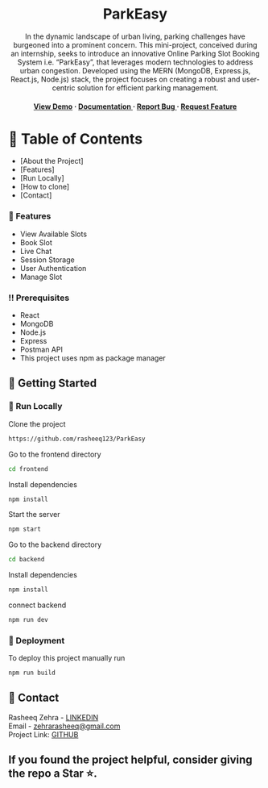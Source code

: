 <div align='center'>

<h1>ParkEasy</h1>
<p>In the dynamic landscape of urban living, parking challenges have burgeoned into a prominent concern. This mini-project, conceived during an internship, seeks to introduce an innovative Online Parking Slot Booking System i.e. “ParkEasy”, that leverages modern technologies to address urban congestion. Developed using the MERN (MongoDB, Express.js, React.js, Node.js)  stack, the project focuses on creating a robust and user-centric solution for efficient parking management.</p>

<h4> <a href=https://parkeasy-7vr1.onrender.com/>View Demo</a> <span> · </span> <a href="https://github.com/rasheeq123/ParkEasy/blob/master/README.md"> Documentation </a> <span> · </span> <a href="https://github.com/rasheeq123/ParkEasy/issues"> Report Bug </a> <span> · </span> <a href="https://github.com/rasheeq123/ParkEasy/issues"> Request Feature </a> </h4>


</div>

# :notebook_with_decorative_cover: Table of Contents

- [About the Project]
- [Features]
- [Run Locally]
- [How to clone]
- [Contact]



### :dart: Features
- View Available Slots
- Book Slot
- Live Chat
- Session Storage
- User Authentication
- Manage Slot

  
### :bangbang: Prerequisites

- React
- MongoDB
- Node.js
- Express
- Postman API
- This project uses npm as package manager

## :toolbox: Getting Started

### :running: Run Locally

Clone the project

```bash
https://github.com/rasheeq123/ParkEasy
```
Go to the frontend directory
```bash
cd frontend
```
Install dependencies
```bash
npm install
```
Start the server
```bash
npm start
```
Go to the backend directory
```bash
cd backend
```
Install dependencies
```bash
npm install
```
connect backend
```bash
npm run dev
```


### :triangular_flag_on_post: Deployment

To deploy this project manually run
```bash
npm run build
```


## :handshake: Contact

Rasheeq Zehra - [LINKEDIN](https://www.linkedin.com/in/rasheeq-zehra-mern-developer/) <br>
Email - zehrarasheeq@gmail.com <br>
Project Link: [GITHUB](https://github.com/rasheeq123/ParkEasy) 

## If you found the project helpful, consider giving the repo a Star ⭐.
